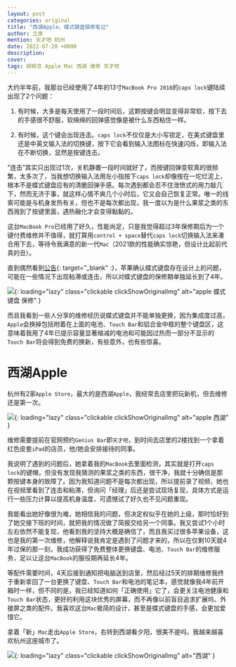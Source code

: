 ```yaml
---
layout: post
categories: original
title: "西湖Apple，蝶式键盘保修笔记"
author: 立泉
mention: 天才吧 杭州
date: 2022-07-20 +0800
description: 
cover: 
tags: 碎碎念 Apple Mac 西湖 维修 天才吧
---
```


大约半年前，我那台已经使用了4年的13寸`MacBook Pro 2018`的`caps lock`键陆续出现了2个问题：

1. 有时候，大多是每天使用了一段时间后，这颗按键会明显变得非常软，按下去的手感很不舒服，软绵绵的回弹感觉像是被什么东西粘住一样。

2. 有时候，这个键会出现连击。`caps lock`不仅仅是大小写锁定，在美式键盘里还是中英文输入法的切换键，按下它会看到输入法图标在快速闪烁，即输入法在不断切换，显然是按键连击。

“连击”其实只出现过1次，关机静置一段时间就好了，而按键回弹变软真的很频繁，太多次了，当我想切换输入法用左小指按下`caps lock`却像按在一坨烂泥上，根本不是蝶式键盘应有的清脆回弹手感。每次遇到都会忍不住泄愤式的用力敲几下，然而无济于事，就这样心情不爽几个小时后，它又会自己恢复正常。唯一的线索可能是与机身发热有关，但也不是每次都出现，我一度以为是什么果浆之类的东西溅到了按键里面，遇热融化才会变得黏黏的。

这台`MacBook Pro`已经用了好久，性能尚足，只是我觉得超过3年保修期后为一个键付费维修并不值得，就打算用`control + space`替代`caps lock`切换输入法来凑合用下去，等待令我满意的新一代`Mac`（2021款的性能确实惊艳，但设计比起前代真的丑）。

直到偶然看到[公告](https://support.apple.com/zh-cn/keyboard-service-program-for-mac-notebooks){: target="_blank" :}，苹果确认蝶式键盘存在设计上的问题，可能在一些情况下出现粘滞或连击，所以对蝶式键盘的保修期单独延长到了4年。

![](https://apqx.oss-cn-hangzhou.aliyuncs.com/blog/20220720/apple_keyboard_addition_cover.webp){: loading="lazy" class="clickable clickShowOriginalImg" alt="apple 蝶式键盘 保修" }

而且我看到一些人分享的维修经历说蝶式键盘并不能单独更换，因为集成度过高，`Apple`会换掉包括附着在上面的电池、`Touch Bar`和铝合金中框的整个键盘区，这意味着我用了4年已提示容量显著缩减的电池和可能因过热而一部分不显示的`Touch Bar`将会得到免费的换新，有些意外，也有些惊喜。

# 西湖Apple

杭州有2家`Apple Store`，最大的是西湖`Apple`，我经常去店里把玩新机，但去维修还是第一次。

![](https://apqx.oss-cn-hangzhou.aliyuncs.com/blog/20220720/apple_west_lake_thumb.jpg){: loading="lazy" class="clickable clickShowOriginalImg" alt="apple 西湖" }

维修需要提前在官网预约`Genius Bar`即`天才吧`，到时间去店里的2楼找到一个拿着红色皮套`iPad`的店员，他/她会安排接待的同事。

我说明了遇到的问题后，她拿着我的`MacBook`去里面检测，其实就是打开`caps lock`的键帽，但没有发现我猜测的果浆之类的东西，很干净，我就十分确信是那颗按键本身的故障了。因为我知道问题不是每次都出现，所以提前录了视频，她也在视频里看到了连击和粘滞，但询问「经理」后还是尝试现场复现，具体方式是运行一些压力计算以提高机身温度，可遗憾试了好久也不见问题重现。

我能看出她好像很为难，她相信我的问题，但决定权似乎在她的上级，那时恰好到了她交接下班的时间，就把我的情况做了简报交给另一个同事。我又尝试1个小时左右依然不能复现，他看到我的坚持大概是确信了，而且我买过很多苹果设备，这也是我的第一次维修，他解释说我肯定是遇到了问题才来的，所以在仅剩10天就4年过保的那一刻，我成功获得了免费整体更换键盘、电池、`Touch Bar`的维修服务，足以让这台`MacBook`的服役期再延长4年。

等配件需要时间，4天后接到通知把电脑送到店里，然后经过5天的排期维修我终于重新拿回了一台更换了键盘、`Touch Bar`和电池的笔记本，感觉就像我4年前开箱时一样，但不同的是，我已经知道如何「正确使用」它了，会更关注电池健康和`Touch Bar`状态，更好的利用这块优秀的屏幕，而不再像以前盲目追求扩展坞、外接屏之类的配件。我喜欢这台`Mac`极简的设计，甚至是蝶式键盘的手感，会更加爱惜它。

拿着「新」`Mac`走出`Apple Store`，右转到西湖看夕阳，很美不是吗，我越来越喜欢杭州这座城市了。

![](https://apqx.oss-cn-hangzhou.aliyuncs.com/blog/20220720/west_lake_thumb.jpg){: loading="lazy" class="clickable clickShowOriginalImg" alt="西湖" }
